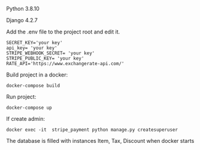 Python 3.8.10

Django 4.2.7


Add the .env file to the project root and edit it.

    SECRET_KEY='your key'
    api_key= 'your key'
    STRIPE_WEBHOOK_SECRET= 'your key'
    STRIPE_PUBLIC_KEY= 'your key'
    RATE_API='https://www.exchangerate-api.com/'


Build project in a docker:

    docker-compose build


Run project:

    docker-compose up

If create admin:

    docker exec -it  stripe_payment python manage.py createsuperuser


The database is filled with instances Item, Tax, Discount when docker starts
